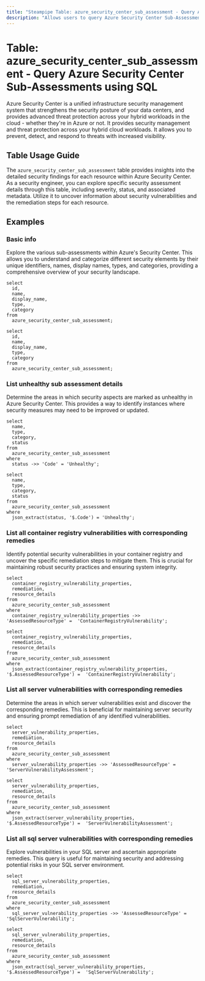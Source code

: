 ```yaml
---
title: "Steampipe Table: azure_security_center_sub_assessment - Query Azure Security Center Sub-Assessments using SQL"
description: "Allows users to query Azure Security Center Sub-Assessments, providing detailed security findings for each resource."
---
```


# Table: azure_security_center_sub_assessment - Query Azure Security Center Sub-Assessments using SQL

Azure Security Center is a unified infrastructure security management system that strengthens the security posture of your data centers, and provides advanced threat protection across your hybrid workloads in the cloud - whether they're in Azure or not. It provides security management and threat protection across your hybrid cloud workloads. It allows you to prevent, detect, and respond to threats with increased visibility.

## Table Usage Guide

The `azure_security_center_sub_assessment` table provides insights into the detailed security findings for each resource within Azure Security Center. As a security engineer, you can explore specific security assessment details through this table, including severity, status, and associated metadata. Utilize it to uncover information about security vulnerabilities and the remediation steps for each resource.

## Examples

### Basic info
Explore the various sub-assessments within Azure's Security Center. This allows you to understand and categorize different security elements by their unique identifiers, names, display names, types, and categories, providing a comprehensive overview of your security landscape.

```sql+postgres
select
  id,
  name,
  display_name,
  type,
  category
from
  azure_security_center_sub_assessment;
```

```sql+sqlite
select
  id,
  name,
  display_name,
  type,
  category
from
  azure_security_center_sub_assessment;
```

### List unhealthy sub assessment details
Determine the areas in which security aspects are marked as unhealthy in Azure Security Center. This provides a way to identify instances where security measures may need to be improved or updated.

```sql+postgres
select
  name,
  type,
  category,
  status
from
  azure_security_center_sub_assessment
where
  status ->> 'Code' = 'Unhealthy';
```

```sql+sqlite
select
  name,
  type,
  category,
  status
from
  azure_security_center_sub_assessment
where
  json_extract(status, '$.Code') = 'Unhealthy';
```

### List all container registry vulnerabilities with corresponding remedies
Identify potential security vulnerabilities in your container registry and uncover the specific remediation steps to mitigate them. This is crucial for maintaining robust security practices and ensuring system integrity.

```sql+postgres
select
  container_registry_vulnerability_properties,
  remediation,
  resource_details
from
  azure_security_center_sub_assessment
where
  container_registry_vulnerability_properties ->> 'AssessedResourceType' =  'ContainerRegistryVulnerability';
```

```sql+sqlite
select
  container_registry_vulnerability_properties,
  remediation,
  resource_details
from
  azure_security_center_sub_assessment
where
  json_extract(container_registry_vulnerability_properties, '$.AssessedResourceType') =  'ContainerRegistryVulnerability';
```

### List all server vulnerabilities with corresponding remedies
Determine the areas in which server vulnerabilities exist and discover the corresponding remedies. This is beneficial for maintaining server security and ensuring prompt remediation of any identified vulnerabilities.

```sql+postgres
select
  server_vulnerability_properties,
  remediation,
  resource_details
from
  azure_security_center_sub_assessment
where
  server_vulnerability_properties ->> 'AssessedResourceType' =  'ServerVulnerabilityAssessment';
```

```sql+sqlite
select
  server_vulnerability_properties,
  remediation,
  resource_details
from
  azure_security_center_sub_assessment
where
  json_extract(server_vulnerability_properties, '$.AssessedResourceType') =  'ServerVulnerabilityAssessment';
```

### List all sql server vulnerabilities with corresponding remedies
Explore vulnerabilities in your SQL server and ascertain appropriate remedies. This query is useful for maintaining security and addressing potential risks in your SQL server environment.

```sql+postgres
select
  sql_server_vulnerability_properties,
  remediation,
  resource_details
from
  azure_security_center_sub_assessment
where
  sql_server_vulnerability_properties ->> 'AssessedResourceType' =  'SqlServerVulnerability';
```

```sql+sqlite
select
  sql_server_vulnerability_properties,
  remediation,
  resource_details
from
  azure_security_center_sub_assessment
where
  json_extract(sql_server_vulnerability_properties, '$.AssessedResourceType') =  'SqlServerVulnerability';
```